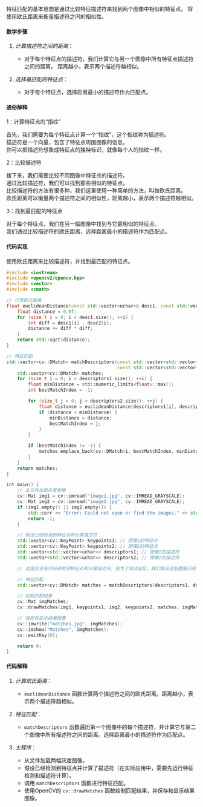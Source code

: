 
特征匹配的基本思想是通过比较特征描述符来找到两个图像中相似的特征点。
将使用欧氏距离来衡量描述符之间的相似性。

#### 数学步骤

1. *计算描述符之间的距离*：

   - 对于每个特征点的描述符，我们计算它与另一个图像中所有特征点描述符之间的距离。
   距离越小，表示两个描述符越相似。

2. *选择最匹配的特征点*：

   - 对于每个特征点，选择距离最小的描述符作为匹配点。

#### 通俗解释

1：计算特征点的“指纹”

首先，我们需要为每个特征点计算一个“指纹”，这个指纹称为描述符。<br>
描述符是一个向量，包含了特征点周围图像的信息。<br>
你可以把描述符想象成特征点的独特标识，就像每个人的指纹一样。<br>

2：比较描述符

接下来，我们需要比较不同图像中特征点的描述符。<br>
通过比较描述符，我们可以找到那些相似的特征点。<br>
比较描述符的方法有很多种，我们这里使用一种简单的方法，叫做欧氏距离。<br>
欧氏距离可以衡量两个描述符之间的相似性，距离越小，表示两个描述符越相似。<br>

3：找到最匹配的特征点

对于每个特征点，我们在另一幅图像中找到与它最相似的特征点。<br>
我们通过比较描述符的欧氏距离，选择距离最小的描述符作为匹配点。<br>

#### 代码实现

使用欧氏距离来比较描述符，并找到最匹配的特征点。

```cpp
#include <iostream>
#include <opencv2/opencv.hpp>
#include <vector>
#include <cmath>

// 计算欧氏距离
float euclideanDistance(const std::vector<uchar>& desc1, const std::vector<uchar>& desc2) {
    float distance = 0.0f;
    for (size_t i = 0; i < desc1.size(); ++i) {
        int diff = desc1[i] - desc2[i];
        distance += diff * diff;
    }
    return std::sqrt(distance);
}

// 特征匹配
std::vector<cv::DMatch> matchDescriptors(const std::vector<std::vector<uchar>>& descriptors1,
                                         const std::vector<std::vector<uchar>>& descriptors2) {
    std::vector<cv::DMatch> matches;
    for (size_t i = 0; i < descriptors1.size(); ++i) {
        float minDistance = std::numeric_limits<float>::max();
        int bestMatchIndex = -1;

        for (size_t j = 0; j < descriptors2.size(); ++j) {
            float distance = euclideanDistance(descriptors1[i], descriptors2[j]);
            if (distance < minDistance) {
                minDistance = distance;
                bestMatchIndex = j;
            }
        }

        if (bestMatchIndex != -1) {
            matches.emplace_back(cv::DMatch(i, bestMatchIndex, minDistance));
        }
    }
    return matches;
}

int main() {
    // 从文件加载灰度图像
    cv::Mat img1 = cv::imread("image1.jpg", cv::IMREAD_GRAYSCALE);
    cv::Mat img2 = cv::imread("image2.jpg", cv::IMREAD_GRAYSCALE);
    if (img1.empty() || img2.empty()) {
        std::cerr << "Error: Could not open or find the images." << std::endl;
        return -1;
    }

    // 假设已经检测到特征点和计算描述符
    std::vector<cv::KeyPoint> keypoints1; // 图像1的特征点
    std::vector<cv::KeyPoint> keypoints2; // 图像2的特征点
    std::vector<std::vector<uchar>> descriptors1; // 图像1的描述符
    std::vector<std::vector<uchar>> descriptors2; // 图像2的描述符

    // 这里应该有代码来检测特征点和计算描述符，但为了简洁起见，我们假设这些数据已经存在

    // 特征匹配
    std::vector<cv::DMatch> matches = matchDescriptors(descriptors1, descriptors2);

    // 绘制匹配结果
    cv::Mat imgMatches;
    cv::drawMatches(img1, keypoints1, img2, keypoints2, matches, imgMatches);

    // 保存和显示结果图像
    cv::imwrite("matches.jpg", imgMatches);
    cv::imshow("Matches", imgMatches);
    cv::waitKey(0);

    return 0;
}
```

#### 代码解释

1. *计算欧氏距离*：
   - `euclideanDistance` 函数计算两个描述符之间的欧氏距离。距离越小，表示两个描述符越相似。

2. *特征匹配*：
   - `matchDescriptors` 函数遍历第一个图像中的每个描述符，并计算它与第二个图像中所有描述符之间的距离。选择距离最小的描述符作为匹配点。

3. *主程序*：
   - 从文件加载两幅灰度图像。
   - 假设已经检测到特征点并计算了描述符（在实际应用中，需要先运行特征检测和描述符计算）。
   - 调用 `matchDescriptors` 函数进行特征匹配。
   - 使用OpenCV的 `cv::drawMatches` 函数绘制匹配结果，并保存和显示结果图像。
